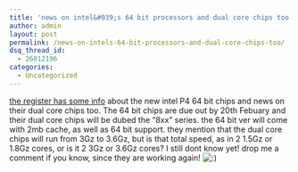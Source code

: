 ```yaml
---
title: 'news on intel&#039;s 64 bit processors and dual core chips too'
author: admin
layout: post
permalink: /news-on-intels-64-bit-processors-and-dual-core-chips-too/
dsq_thread_id:
  - 26012196
categories:
  - Uncategorized
---
```

[the register has some info][1] about the new intel P4 64 bit chips and news on their dual core chips too. The 64 bit chips are due out by 20th Febuary and their dual core chips will be dubed the &#8220;8xx&#8221; series. the 64 bit ver will come with 2mb cache, as well as 64 bit support. they mention that the dual core chips will run from 3Gz to 3.6Gz, but is that total speed, as in 2 1.5Gz or 1.8Gz cores, or is it 2 3Gz or 3.6Gz cores? I still dont know yet! drop me a comment if you know, since they are working again! <img src="http://blog.lotas-smartman.net/wp-includes/images/smilies/icon_smile.gif" alt=":)" class="wp-smiley" />

 [1]: http://www.theregister.co.uk/2005/01/24/intel_smithfield_8xx/
